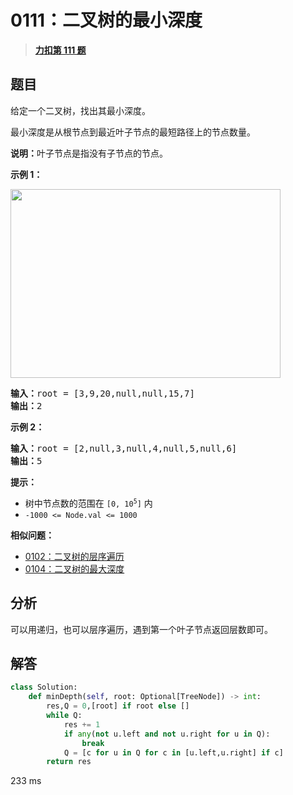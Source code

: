 # 0111：二叉树的最小深度


> <u>**[力扣第 111 题](https://leetcode.cn/problems/minimum-depth-of-binary-tree/)**</u>

## 题目

<p>给定一个二叉树，找出其最小深度。</p>

<p>最小深度是从根节点到最近叶子节点的最短路径上的节点数量。</p>

<p><strong>说明：</strong>叶子节点是指没有子节点的节点。</p>



<p><strong>示例 1：</strong></p>
<img alt="" src="https://assets.leetcode.com/uploads/2020/10/12/ex_depth.jpg" style="width: 432px; height: 302px;" />
<pre>
<strong>输入：</strong>root = [3,9,20,null,null,15,7]
<strong>输出：</strong>2
</pre>

<p><strong>示例 2：</strong></p>

<pre>
<strong>输入：</strong>root = [2,null,3,null,4,null,5,null,6]
<strong>输出：</strong>5
</pre>



<p><strong>提示：</strong></p>

<ul>
<li>树中节点数的范围在 <code>[0, 10<sup>5</sup>]</code> 内</li>
<li><code>-1000 <= Node.val <= 1000</code></li>
</ul>


**相似问题：**
- [0102：二叉树的层序遍历](/leetcode/0102)
- [0104：二叉树的最大深度](/leetcode/0104)


## 分析

可以用递归，也可以层序遍历，遇到第一个叶子节点返回层数即可。

## 解答

```python
class Solution:
    def minDepth(self, root: Optional[TreeNode]) -> int:
        res,Q = 0,[root] if root else []
        while Q:
            res += 1
            if any(not u.left and not u.right for u in Q):
                break
            Q = [c for u in Q for c in [u.left,u.right] if c]
        return res
```
233 ms

